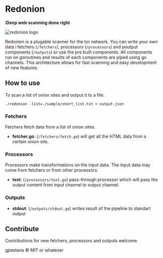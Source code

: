 # Redonion

i**Deep web scanning done right**

![redonion logo](https://raw.githubusercontent.com/gpestana/redonion/master/redonion.png)


Redonion is a plugable scanner for the tor network. You can write your own data i
fetchers (`/fetchers`), processors (`/processors`) and poutput components 
(`/outputs`) or use the pre built components. All components run on goroutines
and results of each components are piped using go channels. This architecture
allows for fast scanning and easy development of new features.

## How to use

To scan a list of onion sites and output it to a file:

`./redonion -list=./sample/short_list.txt > output.json`


### Fetchers

Fetchers fetch data from a list of onion sites.

- **fetcher.go**: (`/fetchers/fetch.go`) will get all the HTML data from a 
certain onion site.

### Processors

Processors make transformations on the input data. The input data may come from
fetchers or from other processors.

- **text**: (`/processors/text.go`) pass-through processor which will pass the
output content from input channel to output channel.

### Outputs 

- **stdout**: (`/outputs/stdout.go`) writes result of the pipeline to standart 
output


## Contribute

Contributions for new fetchers, processors and outputs welcome.

gpestana © MIT or whatever
